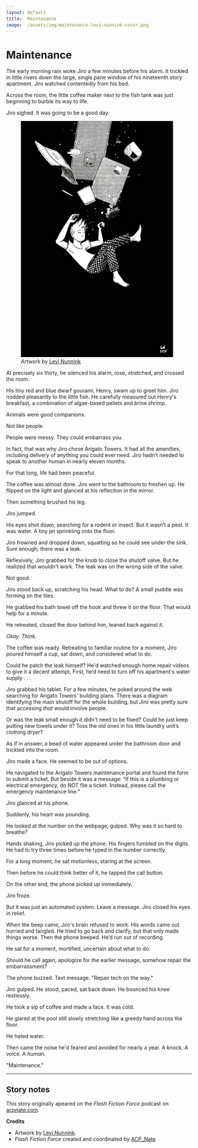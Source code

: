 ```yaml
---
layout: default
title:  Maintenance
image:  /assets/img/maintenance-levi-nunnink-cover.png
---
```


# Maintenance

<p class="dropCap">The early morning rain woke Jiro a few minutes before his alarm. It trickled in little rivers down the large, single pane window of his nineteenth story apartment. Jiro watched contentedly from his bed.</p>

Across the room, the little coffee maker next to the fish tank was just beginning to burble its way to life. 

Jiro sighed. It was going to be a good day.

<figure>
    <img src="/assets/img/maintenance-levi-nunnink.png"
         alt="A man floats down into darkness, surrounded by debris and fish" height="640px">
    <figcaption>Artwork by <a href="https://nunn.ink/">Levi Nunnink</a></figcaption>
</figure>

At precisely six thirty, he silenced his alarm, rose, stretched, and crossed the room.  
  
His tiny red and blue dwarf gourami, Henry, swam up to greet him. Jiro nodded pleasantly to the little fish. He carefully measured out Henry's breakfast, a combination of algae-based pellets and brine shrimp.
  
Animals were good companions. 

Not like people.

People were messy. They could embarrass you.  

In fact, that was why Jiro chose Arigato Towers. It had all the amenities, including delivery of anything you could ever need. Jiro hadn’t needed to speak to another human in nearly eleven months.
  
For that long, life had been peaceful.

The coffee was almost done. Jiro went to the bathroom to freshen up. He flipped on the light and glanced at his reflection in the mirror.
  
Then something brushed his leg.  
  
Jiro jumped.
  
His eyes shot down, searching for a rodent or insect. But it wasn’t a pest. It was water. A tiny jet sprinkling onto the floor.
  
Jiro frowned and dropped down, squatting so he could see under the sink. Sure enough; there was a leak.

Reflexively, Jiro grabbed for the knob to close the shutoff valve. But he realized that wouldn't work. The leak was on the wrong side of the valve.
  
Not good.

Jiro stood back up, scratching his head. What to do? A small puddle was forming on the tiles.  
  
He grabbed his bath towel off the hook and threw it on the floor. That would help for a minute.  
  
He retreated, closed the door behind him, leaned back against it. 

_Okay. Think._ 

The coffee was ready. Retreating to familiar routine for a moment, Jiro poured himself a cup, sat down, and considered what to do.

Could he patch the leak himself? He'd watched enough home repair videos to give it a decent attempt. First, he’d need to turn off his apartment's water supply . . .

Jiro grabbed his tablet. For a few minutes, he poked around the web searching for Arigato Towers' building plans. There was a diagram identifying the main shutoff for the whole building, but Jiro was pretty sure that accessing _that_ would involve people.

Or was the leak small enough it didn't need to be fixed? Could he just keep putting new towels under it? Toss the old ones in his little laundry unit’s clothing dryer?

As if in answer, a bead of water appeared under the bathroom door and trickled into the room.
  
Jiro made a face. He seemed to be out of options.

He navigated to the Arigato Towers maintenance portal and found the form to submit a ticket. But beside it was a message: “If this is a plumbing or electrical emergency, do NOT file a ticket. Instead, please call the emergency maintenance line.”

Jiro glanced at his phone.

Suddenly, his heart was pounding.

He looked at the number on the webpage, gulped. Why was it so hard to breathe?

Hands shaking, Jiro picked up the phone. His fingers fumbled on the digits. He had to try three times before he typed in the number correctly.
  
For a long moment, he sat motionless, staring at the screen. 

Then before he could think better of it, he tapped the call button.  
  
On the other end, the phone picked up immediately.  
  
Jiro froze.  
  
But it was just an automated system. Leave a message. Jiro closed his eyes in relief. 
  
When the beep came, Jiro's brain refused to work. His words came out hurried and tangled. He tried to go back and clarify, but that only made things worse. Then the phone beeped. He’d run out of recording.

He sat for a moment, mortified, uncertain about what to do.
  
Should he call again, apologize for the earlier message, somehow repair the embarrassment?
  
The phone buzzed. Text message. "Repair tech on the way."  
  
Jiro gulped. He stood, paced, sat back down. He bounced his knee restlessly.  
  
He took a sip of coffee and made a face. It was cold.
  
He glared at the pool still slowly stretching like a greedy hand across the floor.  
  
He hated water.
  
Then came the noise he'd feared and avoided for nearly a year. A knock. A voice. A _human_.  
  
"Maintenance."

---

## Story notes

This story originally apeared on the _Flash Fiction Force_ podcast on [acpnate.com](https://www.acpnate.com/).

**Credits**

- Artwork by [Levi Nunnink](https://nunn.ink/).
- _Flash Fiction Force_ created and coordinated by [ACP_Nate](https://www.acpnate.com/).
